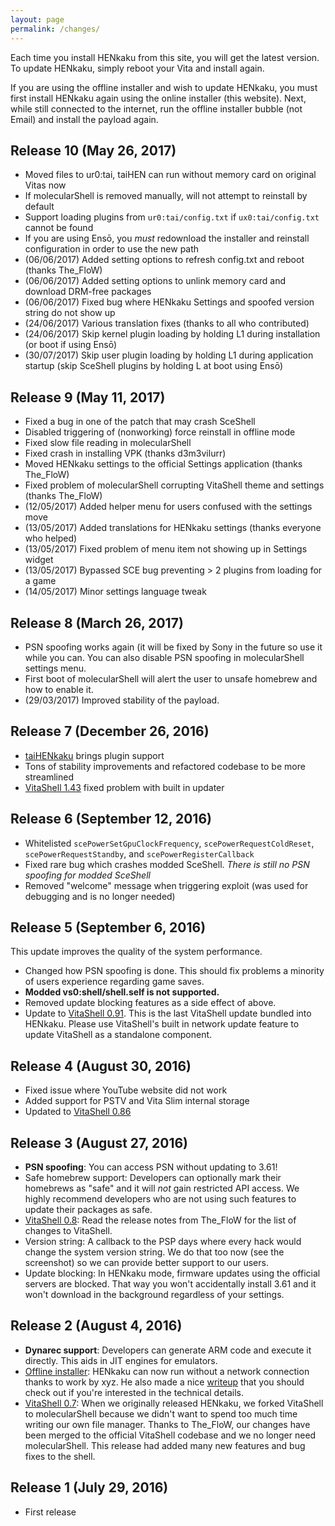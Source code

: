 ```yaml
---
layout: page
permalink: /changes/
---
```


Each time you install HENkaku from this site, you will get the latest version. To update HENkaku, simply reboot your Vita and install again.

If you are using the offline installer and wish to update HENkaku, you must first install HENkaku again using the online installer (this website). Next, while still connected to the internet, run the offline installer bubble (not Email) and install the payload again.

Release 10 (May 26, 2017)
-------------------------------------------------------------------------------
* Moved files to ur0:tai, taiHEN can run without memory card on original Vitas now
* If molecularShell is removed manually, will not attempt to reinstall by 
default
* Support loading plugins from `ur0:tai/config.txt` if `ux0:tai/config.txt` 
cannot be found
* If you are using Ensō, you _must_ redownload the installer and reinstall 
configuration in order to use the new path
* (06/06/2017) Added setting options to refresh config.txt and reboot (thanks The_FloW)
* (06/06/2017) Added setting options to unlink memory card and download DRM-free packages
* (06/06/2017) Fixed bug where HENkaku Settings and spoofed version string do not show up
* (24/06/2017) Various translation fixes (thanks to all who contributed)
* (24/06/2017) Skip kernel plugin loading by holding L1 during installation (or boot if using Ensō)
* (30/07/2017) Skip user plugin loading by holding L1 during application startup (skip SceShell plugins by holding L at boot using Ensō)

Release 9 (May 11, 2017)
-------------------------------------------------------------------------------
* Fixed a bug in one of the patch that may crash SceShell
* Disabled triggering of (nonworking) force reinstall in offline mode
* Fixed slow file reading in molecularShell
* Fixed crash in installing VPK (thanks d3m3vilurr)
* Moved HENkaku settings to the official Settings application (thanks The_FloW)
* Fixed problem of molecularShell corrupting VitaShell theme and settings (thanks The_FloW)
* (12/05/2017) Added helper menu for users confused with the settings move
* (13/05/2017) Added translations for HENkaku settings (thanks everyone who helped)
* (13/05/2017) Fixed problem of menu item not showing up in Settings widget
* (13/05/2017) Bypassed SCE bug preventing > 2 plugins from loading for a game
* (14/05/2017) Minor settings language tweak

Release 8 (March 26, 2017)
-------------------------------------------------------------------------------
* PSN spoofing works again (it will be fixed by Sony in the future so use it while you can. You can also disable PSN spoofing in molecularShell settings menu.
* First boot of molecularShell will alert the user to unsafe homebrew and how to enable it.
* (29/03/2017) Improved stability of the payload.

Release 7 (December 26, 2016)
-------------------------------------------------------------------------------
* [taiHENkaku](https://yifan.lu/2016/11/01/taihen-cfw-framework-for-ps-vita/) brings plugin support
* Tons of stability improvements and refactored codebase to be more streamlined
* [VitaShell 1.43](https://github.com/TheOfficialFloW/VitaShell/releases/tag/1.43) fixed problem with built in updater

Release 6 (September 12, 2016)
-------------------------------------------------------------------------------
* Whitelisted `scePowerSetGpuClockFrequency`, `scePowerRequestColdReset`, `scePowerRequestStandby`, and `scePowerRegisterCallback`
* Fixed rare bug which crashes modded SceShell. _There is still no PSN spoofing for modded SceShell_
* Removed "welcome" message when triggering exploit (was used for debugging and is no longer needed)

Release 5 (September 6, 2016)
-------------------------------------------------------------------------------
This update improves the quality of the system performance.

* Changed how PSN spoofing is done. This should fix problems a minority of users experience regarding game saves.
* **Modded vs0:shell/shell.self is not supported.**
* Removed update blocking features as a side effect of above.
* Update to [VitaShell 0.91](https://github.com/TheOfficialFloW/VitaShell/releases/tag/0.91). This is the last VitaShell update bundled into HENkaku. Please use VitaShell's built in network update feature to update VitaShell as a standalone component.

Release 4 (August 30, 2016)
-------------------------------------------------------------------------------
* Fixed issue where YouTube website did not work
* Added support for PSTV and Vita Slim internal storage
* Updated to [VitaShell 0.86](https://github.com/TheOfficialFloW/VitaShell/releases/tag/0.86)

Release 3 (August 27, 2016)
-------------------------------------------------------------------------------
* **PSN spoofing**: You can access PSN without updating to 3.61!
* Safe homebrew support: Developers can optionally mark their homebrews as "safe" and it will _not_ gain restricted API access. We highly recommend developers who are not using such features to update their packages as safe.
* [VitaShell 0.8](https://github.com/TheOfficialFloW/VitaShell): Read the release notes from The_FloW for the list of changes to VitaShell.
* Version string: A callback to the PSP days where every hack would change the system version string. We do that too now (see the screenshot) so we can provide better support to our users.
* Update blocking: In HENkaku mode, firmware updates using the official servers are blocked. That way you won't accidentally install 3.61 and it won't download in the background regardless of your settings.

Release 2 (August 4, 2016)
-------------------------------------------------------------------------------
* **Dynarec support**: Developers can generate ARM code and execute it directly. This aids in JIT engines for emulators.
* [Offline installer](https://github.com/henkaku/offline-installer/releases): HENkaku can now run without a network connection thanks to work by xyz. He also made a nice [writeup](https://blog.xyz.is/2016/henkaku-offline-installer.html) that you should check out if you're interested in the technical details.
* [VitaShell 0.7](https://bitbucket.org/TheOfficialFloW/vitashell/): When we originally released HENkaku, we forked VitaShell to molecularShell because we didn't want to spend too much time writing our own file manager. Thanks to The_FloW, our changes have been merged to the official VitaShell codebase and we no longer need molecularShell. This release had added many new features and bug fixes to the shell.

Release 1 (July 29, 2016)
-------------------------------------------------------------------------------
* First release
